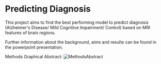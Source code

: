 # Predicting Diagnosis

This project aims to find the best performing model to predict diagnosis (Alzheimer's Disease/ Mild Cognitive Impairment/ Control) based on MRI features of brain regions. 

Further information about the background, aims and results can be found in the powerpoint presentation.

Methods Graphical Abstract:
![MethodsAbstract](https://github.com/hanifahuq/predicting-diagnosis/assets/109694690/08c7203f-2bb6-40f2-999b-e106096e9e6a)
